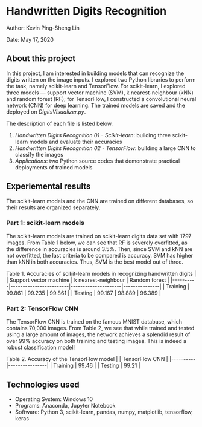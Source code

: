 # Handwritten Digits Recognition

Author: Kevin Ping-Sheng Lin

Date: May 17, 2020

## About this project

In this project, I am interested in building models that can recognize the digits written on the image inputs. I explored two Python libraries to perform the task, namely scikit-learn and TensorFlow. For scikit-learn, I explored three models — support vector machine (SVM), k nearest-neighbour (kNN) and random forest (RF); for TensorFlow, I constructed a convolutional neural network (CNN) for deep learning. The trained models are saved and the deployed on *DigitsVisualizer.py*.

The description of each file is listed below.
1. *Handwritten Digits Recognition 01 - Scikit-learn*: building three scikit-learn models and evaluate their accuracies
2. *Handwritten Digits Recognition 02 - TensorFlow*: building a large CNN to classify the images
3. *Applications*: two Python source codes that demonstrate practical deployments of trained models


## Experiemental results

The scikit-learn models and the CNN are trained on different databases, so their results are organized separately.

### Part 1: scikit-learn models

The scikit-learn models are trained on scikit-learn digits data set with 1797 images. From Table 1 below, we can see that RF is severely overfitted, as the difference in accuracies is around 3.5%. Then, since SVM and kNN are not overfitted, the last criteria to be compared is accuracy. SVM has higher than kNN in both accuracies. Thus, SVM is the best model out of three.

Table 1. Accuracies of scikit-learn models in recognizing handwritten digits
|          | Support vector machine | k nearest-neighbour | Random forest |
|----------|------------------------|---------------------|---------------|
| Training | 99.861 	              | 99.235 	            | 99.861        |
| Testing  | 99.167 	              | 98.889 	            | 96.389        |


### Part 2: TensorFlow CNN

The TensorFlow CNN is trained on the famous MNIST database, which contains 70,000 images. From Table 2, we see that while trained and tested using a large amount of images, the network achieves a splendid result of over 99% accuracy on both training and testing images. This is indeed a robust classification model!

Table 2. Accuracy of the TensorFlow model
|          | TensorFlow CNN |
|----------|----------------|
| Training | 99.46          |
| Testing  | 99.21 	        |

## Technologies used

* Operating System: Windows 10
* Programs: Anaconda, Jupyter Notebook
* Software: Python 3, scikit-learn, pandas, numpy, matplotlib, tensorflow, keras
